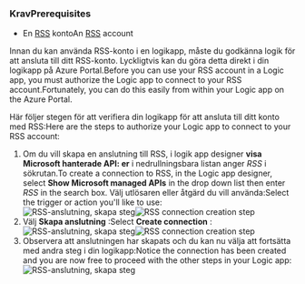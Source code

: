 ### <a name="prerequisites"></a><span data-ttu-id="9c43e-101">Krav</span><span class="sxs-lookup"><span data-stu-id="9c43e-101">Prerequisites</span></span>
* <span data-ttu-id="9c43e-102">En [RSS](https://wikipedia.org/wiki/RSS) konto</span><span class="sxs-lookup"><span data-stu-id="9c43e-102">An [RSS](https://wikipedia.org/wiki/RSS) account</span></span>  

<span data-ttu-id="9c43e-103">Innan du kan använda RSS-konto i en logikapp, måste du godkänna logik för att ansluta till ditt RSS-konto. Lyckligtvis kan du göra detta direkt i din logikapp på Azure Portal.</span><span class="sxs-lookup"><span data-stu-id="9c43e-103">Before you can use your RSS account in a Logic app, you must authorize the Logic app to connect to your RSS account.Fortunately, you can do this easily from within your Logic app on the Azure Portal.</span></span>  

<span data-ttu-id="9c43e-104">Här följer stegen för att verifiera din logikapp för att ansluta till ditt konto med RSS:</span><span class="sxs-lookup"><span data-stu-id="9c43e-104">Here are the steps to authorize your Logic app to connect to your RSS account:</span></span>  

1. <span data-ttu-id="9c43e-105">Om du vill skapa en anslutning till RSS, i logik app designer **visa Microsoft hanterade API: er** i nedrullningsbara listan anger *RSS* i sökrutan.</span><span class="sxs-lookup"><span data-stu-id="9c43e-105">To create a connection to RSS, in the Logic app designer, select **Show Microsoft managed APIs** in the drop down list then enter *RSS* in the search box.</span></span> <span data-ttu-id="9c43e-106">Välj utlösaren eller åtgärd du vill använda:</span><span class="sxs-lookup"><span data-stu-id="9c43e-106">Select the trigger or action you'll like to use:</span></span>  
   <span data-ttu-id="9c43e-107">![RSS-anslutning, skapa steg](./media/connectors-create-api-rss/rss-1.png)</span><span class="sxs-lookup"><span data-stu-id="9c43e-107">![RSS connection creation step](./media/connectors-create-api-rss/rss-1.png)</span></span>  
2. <span data-ttu-id="9c43e-108">Välj **Skapa anslutning** :</span><span class="sxs-lookup"><span data-stu-id="9c43e-108">Select **Create connection** :</span></span>  
   <span data-ttu-id="9c43e-109">![RSS-anslutning, skapa steg](./media/connectors-create-api-rss/rss-2.png)</span><span class="sxs-lookup"><span data-stu-id="9c43e-109">![RSS connection creation step](./media/connectors-create-api-rss/rss-2.png)</span></span>  
3. <span data-ttu-id="9c43e-110">Observera att anslutningen har skapats och du kan nu välja att fortsätta med andra steg i din logikapp:</span><span class="sxs-lookup"><span data-stu-id="9c43e-110">Notice the connection has been created and you are now free to proceed with the other steps in your Logic app:</span></span>  
   ![RSS-anslutning, skapa steg](./media/connectors-create-api-rss/rss-3.png)  

